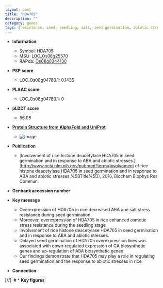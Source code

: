 ```yaml
---
layout: post
title: "HDA705"
description: ""
category: genes
tags: [resistance, seed, seedling, salt, seed germination, abiotic stress,  ABA , salt stress, stress,  ga , GA, GA biosynthetic, biotic stress, ABA]
---
```


* **Information**  
    + Symbol: HDA705  
    + MSU: [LOC_Os08g25570](http://rice.plantbiology.msu.edu/cgi-bin/ORF_infopage.cgi?orf=LOC_Os08g25570)  
    + RAPdb: [Os08g0344100](http://rapdb.dna.affrc.go.jp/viewer/gbrowse_details/irgsp1?name=Os08g0344100)  

* **PSP score**  
    + LOC_Os08g04780.1: 0.1435 

* **PLAAC score**  
    + LOC_Os08g04780.1: 0 

* **pLDDT score**
    + 86.08

* **[Protein Structure from AlphaFold and UniProt](https://www.uniprot.org/uniprotkb/Q6ZB59/entry#structure)**
    + ![image](https://ricepsp.github.io/images/Q6/AF-Q6ZB59-F1.png)

* **Publication**  
    + [Involvement of rice histone deacetylase HDA705 in seed germination and in response to ABA and abiotic stresses.](http://www.ncbi.nlm.nih.gov/pubmed?term=Involvement of rice histone deacetylase HDA705 in seed germination and in response to ABA and abiotic stresses.%5BTitle%5D), 2016, Biochem Biophys Res Commun.

* **Genbank accession number**  

* **Key message**  
    + Overexpression of HDA705 in rice decreased ABA and salt stress resistance during seed germination
    + Moreover, overexpression of HDA705 in rice enhanced osmotic stress resistance during the seedling stage
    + Involvement of rice histone deacetylase HDA705 in seed germination and in response to ABA and abiotic stresses.
    + Delayed seed germination of HDA705 overexpression lines was associated with down-regulated expression of GA biosynthetic genes and up-regulation of ABA biosynthetic genes
    + Our findings demonstrate that HDA705 may play a role in regulating seed germination and the response to abiotic stresses in rice

* **Connection**  

[//]: # * **Key figures**  


